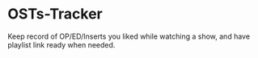 # OSTs-Tracker
Keep record of OP/ED/Inserts you liked while watching a show, and have playlist link ready when needed.
